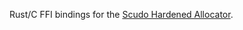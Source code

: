 Rust/C FFI bindings for the [Scudo Hardened Allocator](https://llvm.org/docs/ScudoHardenedAllocator.html).
